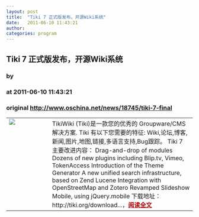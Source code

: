 ```yaml
---
layout: post
title:  "Tiki 7 正式版发布，开源Wiki系统"
date:   2011-06-10 11:43:21
author: 
categories: program
---
```


## Tiki 7 正式版发布，开源Wiki系统
### by 
### at 2011-06-10 11:43:21
### original <http://www.oschina.net/news/18745/tiki-7-final>

<table width="100%"><tr>
			<td valign="top" width="100"><a href="http://www.oschina.net/news/18745/tiki-7-final"><img src="http://www.oschina.net/img/logo/tikiwiki.gif" border="0"></a></td>			<td valign="top">TikiWiki (Tiki)是一款您的优秀的 Groupware/CMS解决方案. Tiki 有以下您需要的特征: Wiki,论坛,博客,新闻,图片,地图,链接,多语言支持,Bug跟踪。 Tiki 7 主要改进内容： Drag-and-drop of modules Dozens of new plugins including Blip.tv, Vimeo, TokenAccess Introduction of the Theme Generator A new unified search infrastructure, based on Zend Lucene Integration with OpenStreetMap and Zotero Revamped Slideshow Mobile, using jQuery.mobile 下载地址：http://tiki.org/download...，<a href="http://www.oschina.net/news/18745/tiki-7-final?from=rss" style="font-weight:bold;color:#a00">阅读全文</a></td>
			</tr></table>